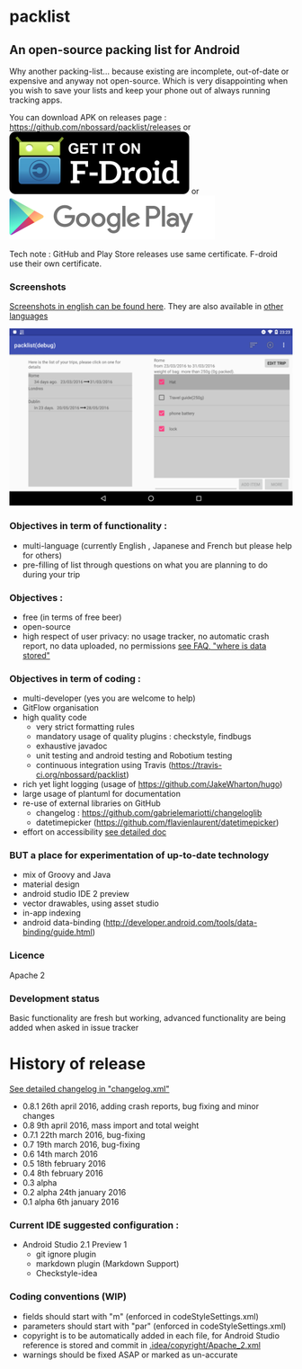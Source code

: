 # packlist

## An open-source packing list for Android

Why another packing-list... because existing are incomplete, out-of-date or expensive and anyway not open-source.
Which is very disappointing when you wish to save your lists and keep your phone out of always running tracking apps.

You can download APK on releases page  : https://github.com/nbossard/packlist/releases
or 
[![Get it on F-Droid](get_it_on_f-droid.png?raw=true)](https://f-droid.org/repository/browse/?fdid=com.nbossard.packlist)
or
[![Get it on Play Store](play_store_logo.png?raw=true)](https://play.google.com/store/apps/details?id=com.nbossard.packlist)

Tech note : GitHub and Play Store releases use same certificate. F-droid use their own certificate.

### Screenshots

[Screenshots in english can be found here](./pub/res_pub/latest/en/).
They are also available in [other languages](./pub/res_pub/latest/)

![One tab screenshot](./pub/res_pub/latest/en/tab/trip_detail.png)

### Objectives in term of functionality : 
 * multi-language (currently English , Japanese and French but please help for others)
 * pre-filling of list through questions on what you are planning to do during your trip
 
### Objectives : 
 * free (in terms of free beer)
 * open-source
 * high respect of user privacy: no usage tracker, no automatic crash report, no data uploaded, no permissions [see FAQ, "where is data stored"](doc/faq.md)

### Objectives in term of coding :
 - multi-developer (yes you are welcome to help)
 - GitFlow organisation
 - high quality code
   - very strict formatting rules
   - mandatory usage of quality plugins : checkstyle, findbugs
   - exhaustive javadoc
   - unit testing and android testing and Robotium testing
   - continuous integration using Travis (https://travis-ci.org/nbossard/packlist)
 - rich yet light logging (usage of https://github.com/JakeWharton/hugo)
 - large usage of plantuml for documentation
 - re-use of external libraries on GitHub
   - changelog : https://github.com/gabrielemariotti/changeloglib
   - datetimepicker (https://github.com/flavienlaurent/datetimepicker)
- effort on accessibility [see detailed doc](doc/accessibility.md)


### BUT a place for experimentation of up-to-date technology
- mix of Groovy and Java
- material design
- android studio IDE 2 preview
- vector drawables, using asset studio
- in-app indexing
- android data-binding (http://developer.android.com/tools/data-binding/guide.html)

### Licence
Apache 2

### Development status
Basic functionality are fresh but working, advanced functionality are being added when asked in issue tracker

# History of release

[See detailed changelog in "changelog.xml"](app/src/main/res/raw/changelog.xml)

- 0.8.1 26th april 2016, adding crash reports, bug fixing and minor changes  
- 0.8   9th april 2016, mass import and total weight
- 0.7.1 22th march 2016,  bug-fixing
- 0.7   19th march 2016,  bug-fixing
- 0.6   14th march 2016
- 0.5   18th february 2016
- 0.4   8th february 2016
- 0.3 alpha 
- 0.2 alpha 24th january 2016
- 0.1 alpha 6th january 2016

### Current IDE suggested configuration :
- Android Studio 2.1 Preview 1
    - git ignore plugin
    - markdown plugin (Markdown Support)
    - Checkstyle-idea

### Coding conventions (WIP)
- fields should start with "m" (enforced in codeStyleSettings.xml)
- parameters should start with "par" (enforced in codeStyleSettings.xml)
- copyright is to be automatically added in each file, for Android Studio reference is stored and commit in [.idea/copyright/Apache_2.xml](.idea/copyright/Apache_2.xml)
- warnings should be fixed ASAP or marked as un-accurate
